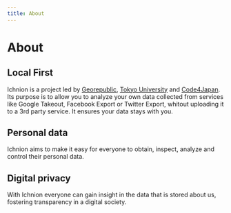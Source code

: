 ```yaml
---
title: About
---
```


# About
## Local First
Ichnion is a project led by [Georepublic](https://georepublic.info/), [Tokyo University](https://shiba.iis.u-tokyo.ac.jp/) and [Code4Japan](https://www.code4japan.org/). Its purpose is to allow you to analyze your own data collected from services like Google Takeout, Facebook Export or Twitter Export, whitout uploading it to a 3rd party service. It ensures your data stays with you. 

## Personal data 
Ichnion aims to make it easy for everyone to obtain, inspect, analyze and control their personal data.

## Digital privacy 
With Ichnion everyone can gain insight in the data that is stored about us, fostering transparency in a digital society.
